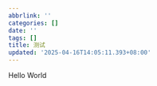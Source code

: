 ```yaml
---
abbrlink: ''
categories: []
date: ''
tags: []
title: 测试
updated: '2025-04-16T14:05:11.393+08:00'
---
```

Hello World
